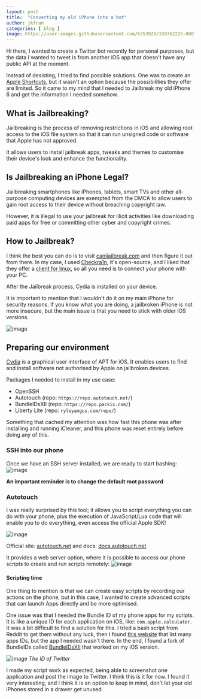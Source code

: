 ```yaml
---
layout: post
title:  "Converting my old iPhone into a bot"
author: jkfran
categories: [ blog ]
image: https://user-images.githubusercontent.com/6353928/150762225-08079e98-97fb-4c00-bdd1-0d0ce59c3cb3.png
---
```


Hi there, I wanted to create a Twitter bot recently for personal purposes, but the data I wanted to tweet is from another iOS app that doesn't have any public API at the moment.

Instead of desisting, I tried to find possible solutions. One was to create an [Apple Shortcuts](https://support.apple.com/en-gb/guide/shortcuts/welcome/ios), but it wasn't an option because the possibilities they offer are limited. So it came to my mind that I needed to Jailbreak my old iPhone 6 and get the information I needed somehow.

## What is Jailbreaking?

Jailbreaking is the process of removing restrictions in iOS and allowing root access to the iOS file system so that it can run unsigned code or software that Apple has not approved.

It allows users to install jailbreak apps, tweaks and themes to customise their device's look and enhance the functionality.

## Is Jailbreaking an iPhone Legal?

Jailbreaking smartphones like iPhones, tablets, smart TVs and other all-purpose computing devices are exempted from the DMCA to allow users to gain root access to their device without breaching copyright law.

However, it is illegal to use your jailbreak for illicit activities like downloading paid apps for free or committing other cyber and copyright crimes.

## How to Jailbreak?

I think the best you can do is to visit [canijailbreak.com](https://canijailbreak.com/) and then figure it out from there. In my case, I used [Checkra1n](https://checkra.in/), it's open-source, and I liked that they offer a [client for linux](https://checkra.in/linux), so all you need is to connect your phone with your PC.

After the Jailbreak process, Cydia is installed on your device.

It is important to mention that I wouldn't do it on my main iPhone for security reasons. If you know what you are doing, a jailbroken iPhone is not more insecure, but the main issue is that you need to stick with older iOS versions.

![image](https://user-images.githubusercontent.com/6353928/150762168-e6352d3e-8254-4501-8ced-35c2d00ac8f8.png)

## Preparing our environment

[Cydia](https://en.wikipedia.org/wiki/Cydia) is a graphical user interface of APT for iOS. It enables users to find and install software not authorised by Apple on jailbroken devices.

Packages I needed to install in my use case:
- OpenSSH
- Autotouch (repo: `https://repo.autotouch.net/`)
- BundleIDsXII (repo: `https://repo.packix.com/`)
- Liberty Lite (repo: `ryleyangus.com/repo/`)

Something that cached my attention was how fast this phone was after installing and running iCleaner, and this phone was reset entirely before doing any of this.

### SSH into our phone

Once we have an SSH server installed, we are ready to start bashing:
![image](https://user-images.githubusercontent.com/6353928/150141263-678c6459-17aa-4f65-bb7a-6ea247bf5a8b.png)

**An important reminder is to change the default root password**


### Autotouch

I was really surprised by this tool; it allows you to script everything you can do with your phone, plus the execution of JavaScript/Lua code that will enable you to do everything, even access the official Apple SDK!

![image](https://user-images.githubusercontent.com/6353928/150153033-55902e45-58a6-42a1-9174-c5a2122b132d.png)

Official site: [autotouch.net](https://autotouch.net/) and docs: [docs.autotouch.net](https://docs.autotouch.net/)

It provides a web server option, where it is possible to access our phone scripts to create and run scripts remotely:
![image](https://user-images.githubusercontent.com/6353928/150154039-9bd76168-e673-43bb-9e14-e77ed545c209.png)


#### Scripting time

One thing to mention is that we can create easy scripts by recording our actions on the phone, but in this case, I wanted to create advanced scripts that can launch Apps directly and be more optimised.

One issue was that I needed the Bundle ID of my phone apps for my scripts. It is like a unique ID for each application on iOS, like: `com.apple.calculator`. It was a bit difficult to find a solution for this. I tried a bash script from Reddit to get them without any luck, then I found [this website](https://offcornerdev.com/bundleid.html) that list many apps IDs, but the app I needed wasn't there. In the end, I found a fork of BundleIDs called [BundleIDsXII](https://github.com/mass1ve-err0r/BundleIDsXII) that worked on my iOS version.

![image](https://user-images.githubusercontent.com/6353928/150164830-c7cfa88e-4798-45dc-8922-5240ce34a628.png)
_The ID of Twitter_

I made my script work as expected, being able to screenshot one application and post the image to Twitter. I think this is it for now. I found it very interesting, and I think it is an option to keep in mind, don't let your old iPhones stored in a drawer get unused.
